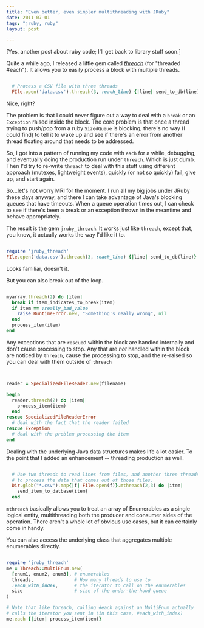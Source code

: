 ```yaml
---
title: "Even better, even simpler multithreading with JRuby"
date: 2011-07-01
tags: "jruby, ruby"
layout: post

---
```


[Yes, another post about ruby code; I'll get back to library stuff soon.]

Quite a while ago, I released a little gem called <em><a href="https://rubygems.org/gems/threach">threach</a></em> (for "threaded #each"). It allows you to easily process a block with multiple threads.


~~~ruby

  # Process a CSV file with three threads
  FIle.open('data.csv').threach(3, :each_line) {|line| send_to_db(line)}

~~~

Nice, right?

The problem is that I could never figure out a way to deal with a <code>break</code> or an <code>Exception</code> raised inside the block. The core problem is that once a thread trying to push/pop from a ruby <code>SizedQueue</code> is blocking, there's no way (I could find) to tell it to wake up and see if there's an error from another thread floating around that needs to be addressed.

So, I got into a pattern of running my code with <code>each</code> for a while, debugging, and eventually doing the production run under <code>threach</code>. Which is just dumb. Then I'd try to re-write <code>threach</code> to deal with this stuff using different approach (mutexes, lightweight events), quickly (or not so quickly) fail, give up, and start again.

So...let's not worry MRI for the moment. I run all my big jobs under JRuby these days anyway, and there I can take advantage of Java's blocking queues that have timeouts. When a queue operation times out, I can check to see if there's been a break or an exception thrown in the meantime and behave appropriately.

The result is the gem <code><a href="https://rubygems.org/gems/jruby_threach">jruby_threach</a></code>. It works just like <code>threach</code>, except that, you know, it actually works the way I'd like it to.


~~~ruby

require 'jruby_threach'
FIle.open('data.csv').threach(3, :each_line) {|line| send_to_db(line)}

~~~

Looks familiar, doesn't it.

But you can also break out of the loop.


~~~ruby

myarray.threach(2) do |item|
  break if item_indicates_to_break(item)
  if item == :really_bad_value
    raise RuntimeError.new, "Something's really wrong", nil
  end
  process_item(item)
end

~~~

Any exceptions that are <code>rescue</code>d within the block are handled internally and don't cause processing to stop. Any that are <em>not</em> handled within the block are noticed by <code>threach</code>, cause the processing to stop, and the re-raised so you can deal with them outside of <code>threach</code>


~~~ruby


reader = SpecializedFileReader.new(filename)

begin
  reader.threach(2) do |item|
    process_item(item)
  end
rescue SpecializedFileReaderError
  # deal with the fact that the reader failed
rescue Exception
  # deal with the problem processing the item
end


~~~

Dealing with the underlying Java data structures makes life a lot easier. To the point that I added an enhancement -- threading production as well.


~~~ruby

  # Use two threads to read lines from files, and another three threads
  # to process the data that comes out of those files.
  Dir.glob("*.csv").map{|f| File.open(f)}.mthreach(2,3) do |item|
    send_item_to_datbase(item)
  end

~~~

<code>mthreach</code> basically allows you to treat an array of Enumerables as a single logical entity, multithreading both the producer and consumer sides of the operation. There aren't a whole lot of obvious use cases, but it can certainly come in handy.

You can also access the underlying class that aggregates multiple enumerables directly.


~~~ruby

require 'jruby_threach'
me = Threach::MultiEnum.new(
  [enum1, enum2, enum3], # enumerables
  threads,               # How many threads to use to
  :each_with_index,      # the iterator to call on the enumerables
  size                   # size of the under-the-hood queue
)

# Note that like threach, calling #each against an MultiEnum actually
# calls the iterator you sent in (in this case, #each_with_index)
me.each {|item| process_item(item)}

~~~
